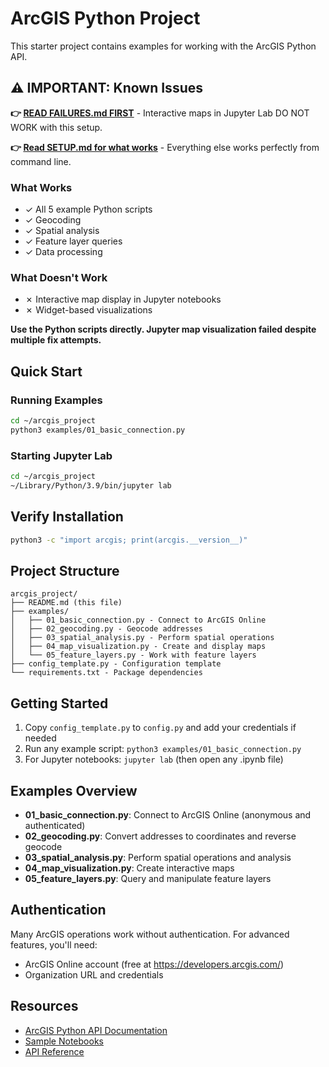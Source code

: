 # ArcGIS Python Project

This starter project contains examples for working with the ArcGIS Python API.

## ⚠️ IMPORTANT: Known Issues

**👉 [READ FAILURES.md FIRST](FAILURES.md)** - Interactive maps in Jupyter Lab DO NOT WORK with this setup.

**👉 [Read SETUP.md for what works](SETUP.md)** - Everything else works perfectly from command line.

### What Works
- ✓ All 5 example Python scripts
- ✓ Geocoding
- ✓ Spatial analysis
- ✓ Feature layer queries
- ✓ Data processing

### What Doesn't Work
- ✗ Interactive map display in Jupyter notebooks
- ✗ Widget-based visualizations

**Use the Python scripts directly. Jupyter map visualization failed despite multiple fix attempts.**

## Quick Start

### Running Examples
```bash
cd ~/arcgis_project
python3 examples/01_basic_connection.py
```

### Starting Jupyter Lab
```bash
cd ~/arcgis_project
~/Library/Python/3.9/bin/jupyter lab
```

## Verify Installation

```bash
python3 -c "import arcgis; print(arcgis.__version__)"
```

## Project Structure

```
arcgis_project/
├── README.md (this file)
├── examples/
│   ├── 01_basic_connection.py - Connect to ArcGIS Online
│   ├── 02_geocoding.py - Geocode addresses
│   ├── 03_spatial_analysis.py - Perform spatial operations
│   ├── 04_map_visualization.py - Create and display maps
│   └── 05_feature_layers.py - Work with feature layers
├── config_template.py - Configuration template
└── requirements.txt - Package dependencies
```

## Getting Started

1. Copy `config_template.py` to `config.py` and add your credentials if needed
2. Run any example script: `python3 examples/01_basic_connection.py`
3. For Jupyter notebooks: `jupyter lab` (then open any .ipynb file)

## Examples Overview

- **01_basic_connection.py**: Connect to ArcGIS Online (anonymous and authenticated)
- **02_geocoding.py**: Convert addresses to coordinates and reverse geocode
- **03_spatial_analysis.py**: Perform spatial operations and analysis
- **04_map_visualization.py**: Create interactive maps
- **05_feature_layers.py**: Query and manipulate feature layers

## Authentication

Many ArcGIS operations work without authentication. For advanced features, you'll need:
- ArcGIS Online account (free at https://developers.arcgis.com/)
- Organization URL and credentials

## Resources

- [ArcGIS Python API Documentation](https://developers.arcgis.com/python/)
- [Sample Notebooks](https://developers.arcgis.com/python/sample-notebooks/)
- [API Reference](https://developers.arcgis.com/python/api-reference/)
